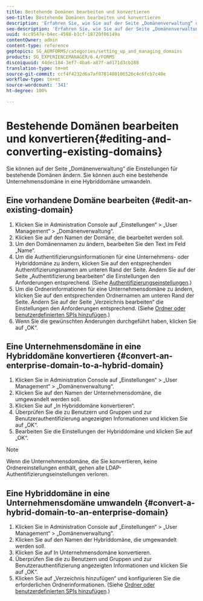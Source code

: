 ```yaml
---
title: Bestehende Domänen bearbeiten und konvertieren
seo-title: Bestehende Domänen bearbeiten und konvertieren
description: 'Erfahren Sie, wie Sie auf der Seite „Domänenverwaltung“ die Einstellungen für bestehende Domänen ändern. Konvertieren Sie eine bestehende Unternehmensdomäne in eine Hybriddomäne oder umgekehrt. '
seo-description: 'Erfahren Sie, wie Sie auf der Seite „Domänenverwaltung“ die Einstellungen für bestehende Domänen ändern. Konvertieren Sie eine bestehende Unternehmensdomäne in eine Hybriddomäne oder umgekehrt. '
uuid: 4cc9547e-b4ec-4588-b1cf-18720f06149a
contentOwner: admin
content-type: reference
geptopics: SG_AEMFORMS/categories/setting_up_and_managing_domains
products: SG_EXPERIENCEMANAGER/6.4/FORMS
discoiquuid: 44dec184-3ef7-4ba6-a87f-ad171d3cb188
translation-type: tm+mt
source-git-commit: ccf4f4232d6a7af0781480106526c4c6fcb7c40e
workflow-type: tm+mt
source-wordcount: '341'
ht-degree: 100%

---
```



# Bestehende Domänen bearbeiten und konvertieren{#editing-and-converting-existing-domains}

Sie können auf der Seite „Domänenverwaltung“ die Einstellungen für bestehende Domänen ändern. Sie können auch eine bestehende Unternehmensdomäne in eine Hybriddomäne umwandeln.

## Eine vorhandene Domäne bearbeiten {#edit-an-existing-domain}

1. Klicken Sie in Administration Console auf „Einstellungen“ > „User Management“ > „Domänenverwaltung“.
1. Klicken Sie auf den Namen der Domäne, die bearbeitet werden soll.
1. Um den Domänennamen zu ändern, bearbeiten Sie den Text im Feld „Name“.
1. Um die Authentifizierungsinformationen für eine Unternehmens- oder Hybriddomäne zu ändern, klicken Sie auf den entsprechenden Authentifizierungsnamen am unteren Rand der Seite. Ändern Sie auf der Seite „Authentifizierung bearbeiten“ die Einstellungen den Anforderungen entsprechend. (Siehe [Authentifizierungseinstellungen](/help/forms/using/admin-help/configuring-authentication-providers.md#authentication-settings).)
1. Um die Ordnerinformationen für eine Unternehmensdomäne zu ändern, klicken Sie auf den entsprechenden Ordnernamen am unteren Rand der Seite. Ändern Sie auf der Seite „Verzeichnis bearbeiten“ die Einstellungen den Anforderungen entsprechend. (Siehe [Ordner oder benutzerdefinierten SPIs hinzufügen](/help/forms/using/admin-help/configuring-directories.md#adding-directories-or-custom-spis).)
1. Wenn Sie die gewünschten Änderungen durchgeführt haben, klicken Sie auf „OK“.

## Eine Unternehmensdomäne in eine Hybriddomäne konvertieren  {#convert-an-enterprise-domain-to-a-hybrid-domain}

1. Klicken Sie in Administration Console auf „Einstellungen“ > „User Management“ > „Domänenverwaltung“.
1. Klicken Sie auf den Namen der Unternehmensdomäne, die umgewandelt werden soll.
1. Klicken Sie auf „In Hybriddomäne konvertieren“.
1. Überprüfen Sie die zu Benutzern und Gruppen und zur Benutzerauthentifizierung angezeigten Informationen und klicken Sie auf „OK“.
1. Bearbeiten Sie die Einstellungen der Hybriddomäne und klicken Sie auf „OK“.

>[!NOTE]
>
>Wenn die Unternehmensdomäne, die Sie konvertieren, keine Ordnereinstellungen enthält, gehen alle LDAP-Authentifizierungseinstellungen verloren.

## Eine Hybriddomäne in eine Unternehmensdomäne umwandeln  {#convert-a-hybrid-domain-to-an-enterprise-domain}

1. Klicken Sie in Administration Console auf „Einstellungen“ > „User Management“ > „Domänenverwaltung“.
1. Klicken Sie auf den Namen der Hybriddomäne, die umgewandelt werden soll.
1. Klicken Sie auf In Unternehmensdomäne konvertieren.
1. Überprüfen Sie die zu Benutzern und Gruppen und zur Benutzerauthentifizierung angezeigten Informationen und klicken Sie auf „OK“.
1. Klicken Sie auf „Verzeichnis hinzufügen“ und konfigurieren Sie die erforderlichen Ordnerinformationen. (Siehe [Ordner oder benutzerdefinierten SPIs hinzufügen](/help/forms/using/admin-help/configuring-directories.md#adding-directories-or-custom-spis).)

